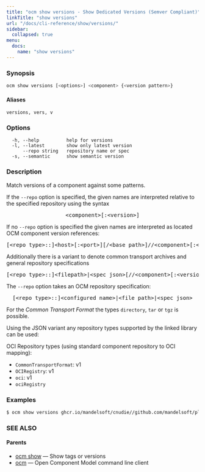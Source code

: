 ```yaml
---
title: "ocm show versions - Show Dedicated Versions (Semver Compliant)"
linkTitle: "show versions"
url: "/docs/cli-reference/show/versions/"
sidebar:
  collapsed: true
menu:
  docs:
    name: "show versions"
---
```


### Synopsis

```bash
ocm show versions [<options>] <component> {<version pattern>}
```

#### Aliases

```text
versions, vers, v
```

### Options

```text
  -h, --help          help for versions
  -l, --latest        show only latest version
      --repo string   repository name or spec
  -s, --semantic      show semantic version
```

### Description

Match versions of a component against some patterns.


If the <code>--repo</code> option is specified, the given names are interpreted
relative to the specified repository using the syntax

<center>
    <pre>&lt;component>[:&lt;version>]</pre>
</center>

If no <code>--repo</code> option is specified the given names are interpreted
as located OCM component version references:

<center>
    <pre>[&lt;repo type>::]&lt;host>[:&lt;port>][/&lt;base path>]//&lt;component>[:&lt;version>]</pre>
</center>

Additionally there is a variant to denote common transport archives
and general repository specifications

<center>
    <pre>[&lt;repo type>::]&lt;filepath>|&lt;spec json>[//&lt;component>[:&lt;version>]]</pre>
</center>

The <code>--repo</code> option takes an OCM repository specification:

<center>
    <pre>[&lt;repo type>::]&lt;configured name>|&lt;file path>|&lt;spec json></pre>
</center>

For the *Common Transport Format* the types <code>directory</code>,
<code>tar</code> or <code>tgz</code> is possible.

Using the JSON variant any repository types supported by the
linked library can be used:

OCI Repository types (using standard component repository to OCI mapping):

  - <code>CommonTransportFormat</code>: v1
  - <code>OCIRegistry</code>: v1
  - <code>oci</code>: v1
  - <code>ociRegistry</code>

### Examples

```bash
$ ocm show versions ghcr.io/mandelsoft/cnudie//github.com/mandelsoft/playground
```

### SEE ALSO

#### Parents

* [ocm show](ocm_show.md)	 &mdash; Show tags or versions
* [ocm](ocm.md)	 &mdash; Open Component Model command line client

